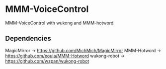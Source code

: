 # MMM-VoiceControl
 MMM-VoiceControl with wukong and MMM-hotword
## Dependencies
MagicMirror → https://github.com/MichMich/MagicMirror
MMM-Hotword → https://github.com/eouia/MMM-Hotword
wukong-robot → https://github.com/wzpan/wukong-robot